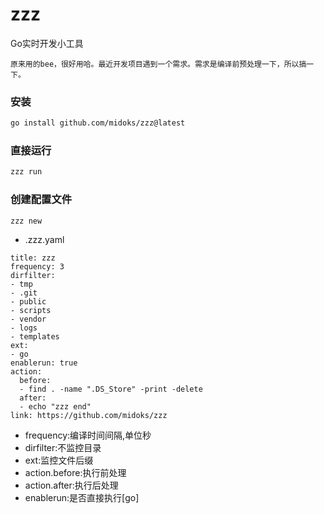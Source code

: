 # zzz

Go实时开发小工具

```
原来用的bee，很好用哈。最近开发项目遇到一个需求。需求是编译前预处理一下，所以搞一下。
```

### 安装

```bash
go install github.com/midoks/zzz@latest
```

### 直接运行

```bash
zzz run
```

### 创建配置文件

```bash
zzz new
```

- .zzz.yaml

```
title: zzz
frequency: 3
dirfilter:
- tmp
- .git
- public
- scripts
- vendor
- logs
- templates
ext:
- go
enablerun: true
action:
  before:
  - find . -name ".DS_Store" -print -delete
  after:
  - echo "zzz end"
link: https://github.com/midoks/zzz

```

- frequency:编译时间间隔,单位秒
- dirfilter:不监控目录
- ext:监控文件后缀
- action.before:执行前处理
- action.after:执行后处理
- enablerun:是否直接执行[go]
